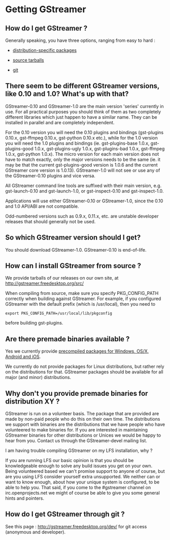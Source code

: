 # Getting GStreamer

## How do I get GStreamer ?

Generally speaking, you have three options, ranging from easy to hard :

  - [distribution-specific packages](#getting-gstreamer-packages)

  - [source tarballs](#getting-gstreamer-source)

  - [git](#getting-gstreamer-packages)

## There seem to be different GStreamer versions, like 0.10 and 1.0? What's up with that?

GStreamer-0.10 and GStreamer-1.0 are the main version 'series'
currently in use. For all practical purposes you should think of them as
two completely different libraries which just happen to have a similar
name. They can be installed in parallel and are completely independent.

For the 0.10 version you will need the 0.10 plugins and bindings
(gst-plugins 0.10.x, gst-ffmpeg 0.10.x, gst-python 0.10.x etc.), while
for the 1.0 version you will need the 1.0 plugins and bindings (ie.
gst-plugins-base 1.0.x, gst-plugins-good 1.0.x, gst-plugins-ugly 1.0.x,
gst-plugins-bad 1.0.x, gst-ffmpeg 1.0.x, gst-python 1.0.x). The micro
version for each main version does not have to match exactly, only the
major versions needs to be the same (ie. it may be that the current
gst-plugins-good version is 1.0.6 and the current GStreamer core version
is 1.0.13). GStreamer-1.0 will not see or use any of the GStreamer-0.10
plugins and vice versa.

All GStreamer command line tools are suffixed with their main version,
e.g. gst-launch-0.10 and gst-launch-1.0, or gst-inspect-0.10 and
gst-inspect-1.0.

Applications will use either GStreamer-0.10 or GStreamer-1.0, since the
0.10 and 1.0 API/ABI are not compatible.

Odd-numbered versions such as 0.9.x, 0.11.x, etc. are unstable developer
releases that should generally not be used.

## So which GStreamer version should I get?

You should download GStreamer-1.0. GStreamer-0.10 is end-of-life.

## How can I install GStreamer from source ?

We provide tarballs of our releases on our own site, at
<http://gstreamer.freedesktop.org/src/>

When compiling from source, make sure you specify PKG\_CONFIG\_PATH
correctly when building against GStreamer. For example, if you
configured GStreamer with the default prefix (which is /usr/local), then
you need to

    export PKG_CONFIG_PATH=/usr/local/lib/pkgconfig

before building gst-plugins.

## Are there premade binaries available ?

Yes we currently provide [precompiled packages for Windows, OS/X,
Android and iOS](http://gstreamer.freedesktop.org/pkg/).

We currently do not provide packages for Linux distributions, but rather
rely on the distributions for that. GStreamer packages should be
available for all major (and minor) distributions.

## Why don't you provide premade binaries for distribution XY ?

GStreamer is run on a volunteer basis. The package that are
provided are made by non-paid people who do this on their own time. The
distributions we support with binaries are the distributions that we
have people who have volunteered to make binaries for. If you are
interested in maintaining GStreamer binaries for other distributions or
Unices we would be happy to hear from you. Contact us through the
GStreamer-devel mailing list.

I am having trouble compiling GStreamer on my LFS installation, why ?

If you are running LFS our basic opinion is that you should be
knowledgeable enough to solve any build issues you get on your own.
Being volunteered based we can't promise support to anyone of course,
but are you using LFS consider yourself extra unsupported. We neither
can or want to know enough, about how your unique system is configured,
to be able to help you. That said, if you come to the \#gstreamer
channel on irc.openprojects.net we might of course be able to give you
some general hints and pointers.

## How do I get GStreamer through git ?

See this page : <http://gstreamer.freedesktop.org/dev/> for git
access (anonymous and developer).
